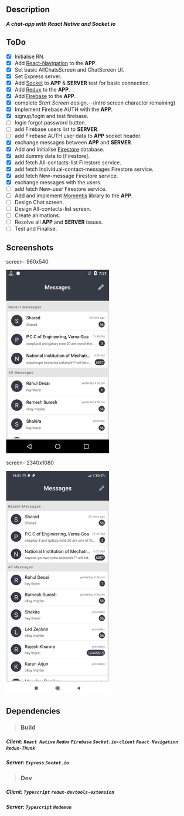 ## Description
***A chat-app with React Native and Socket.io***

## ToDo
- [x] Initialise RN.
- [x] Add [React-Navigation][1] to the **APP**.
- [x] Set basic AllChatsScreen and ChatScreen UI.
- [x] Set Express server.
- [x] Add [Socket][2] to **APP** & **SERVER** test for basic connection.
- [x] Add [Redux][3] to the **APP**.
- [x] Add [Firebase][4] to the **APP**.
- [x] complete *Start Screen* design.--(intro screen character remaining)
- [x] Implement Firebase AUTH with the **APP**.
- [x] signup/login and test firebase.
- [ ] login forgot password button.
- [ ] add Firebase users list to **SERVER**.
- [ ] add Firebase AUTH user data to **APP** socket header.
- [x] exchange messages between **APP** and **SERVER**.
- [x] Add and Initialise [Firestore][5] database.
- [x] add dummy data to [Firestore].
- [x] add fetch All-contacts-list Firestore service.
- [x] add fetch Individual-contact-messages Firestore service.
- [x] add fetch New-message Firestore service.
- [x] exchange messages with the users.
- [ ] add fetch New-user Firestore service.
- [ ] Add and implement [Momentjs][6] library to the **APP**.
- [ ] Design Chat screen.
- [ ] Design All-contacts-list screen.
- [ ] Create animations.
- [ ] Resolve all **APP** and **SERVER** issues.
- [ ] Test and Finalise.

[1]: https://reactnavigation.org/
[2]: Socket.io
[3]: https://redux.js.org/
[4]: http://firebase.google.com/
[5]: https://firebase.google.com/docs/firestore
[6]: https://momentjs.com/

## **Screenshots**
screen- 960x540

<img src="Client/ReactNative/Message/src/Assets/media/images/Screenshot-%5BMOTO_E2(1stGEN)%5D.png" width="281" height="500" alt="app screenshot"> 


screen- 2340x1080

<img src="Client/ReactNative/Message/src/Assets/media/images/Screenshot-%5BMI_Redmi_Note_7_pro%5D.jpg" width="281" height="609" alt="app screenshot">


## Dependencies
> ### Build

##### Client: ***`React Native`*** ***`Redux`*** ***`Firebase`*** ***`Socket.io-client`*** ***`React Navigation`*** ***`Redux-Thunk`*** 

##### Server: ***`Express`*** ***`Socket.io`***

> ### Dev

##### Client: ***`Typescript`*** ***`redux-devtools-extension`*** 

##### Server: ***`Typescript`***  ***`Nodemon`*** 
